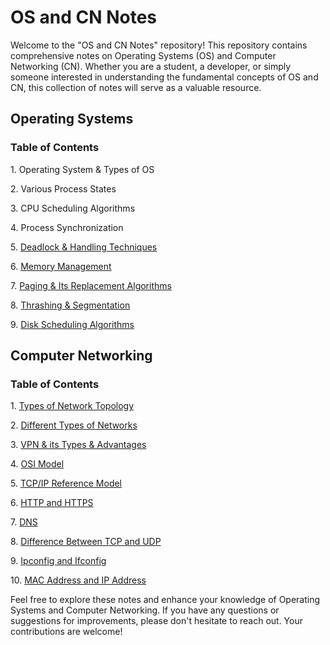 # OS and CN Notes

Welcome to the "OS and CN Notes" repository! This repository contains comprehensive notes on Operating Systems (OS) and Computer Networking (CN). Whether you are a student, a developer, or simply someone interested in understanding the fundamental concepts of OS and CN, this collection of notes will serve as a valuable resource.

## Operating Systems

### Table of Contents

1\. Operating System & Types of OS

2\. Various Process States

3\. CPU Scheduling Algorithms

4\. Process Synchronization

5\. [Deadlock & Handling Techniques](#deadlock--handling-techniques)

6\. [Memory Management](#memory-management)

7\. [Paging & Its Replacement Algorithms](#paging--its-replacement-algorithms)

8\. [Thrashing & Segmentation](#thrashing--segmentation)

9\. [Disk Scheduling Algorithms](#disk-scheduling-algorithms)


## Computer Networking

### Table of Contents

1\. [Types of Network Topology](#types-of-network-topology)

2\. [Different Types of Networks](#different-types-of-networks)

3\. [VPN & its Types & Advantages](#vpn--its-types--advantages)

4\. [OSI Model](#osi-model)

5\. [TCP/IP Reference Model](#tcpip-reference-model)

6\. [HTTP and HTTPS](#http-and-https)

7\. [DNS](#dns)

8\. [Difference Between TCP and UDP](#difference-between-tcp-and-udp)

9\. [Ipconfig and Ifconfig](#ipconfig-and-ifconfig)

10\. [MAC Address and IP Address](#mac-address-and-ip-address)



Feel free to explore these notes and enhance your knowledge of Operating Systems and Computer Networking. If you have any questions or suggestions for improvements, please don't hesitate to reach out. Your contributions are welcome!
